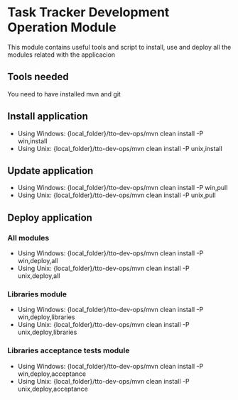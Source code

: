 # Task Tracker Development Operation Module

This module contains useful tools and script to install, use and deploy all the modules related with the applicacion

## Tools needed

You need to have installed mvn and git

## Install application

* Using Windows: {local_folder}/tto-dev-ops/mvn clean install -P win,install
* Using Unix: {local_folder}/tto-dev-ops/mvn clean install -P unix,install

## Update application

* Using Windows: {local_folder}/tto-dev-ops/mvn clean install -P win,pull
* Using Unix: {local_folder}/tto-dev-ops/mvn clean install -P unix,pull

## Deploy application
### All modules

* Using Windows: {local_folder}/tto-dev-ops/mvn clean install -P win,deploy,all
* Using Unix: {local_folder}/tto-dev-ops/mvn clean install -P unix,deploy,all

### Libraries module

* Using Windows: {local_folder}/tto-dev-ops/mvn clean install -P win,deploy,libraries
* Using Unix: {local_folder}/tto-dev-ops/mvn clean install -P unix,deploy,libraries

### Libraries acceptance tests module

* Using Windows: {local_folder}/tto-dev-ops/mvn clean install -P win,deploy,acceptance
* Using Unix: {local_folder}/tto-dev-ops/mvn clean install -P unix,deploy,acceptance
